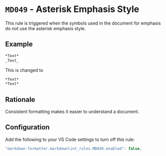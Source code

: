 # `MD049` - Asterisk Emphasis Style

This rule is triggered when the symbols used in the document for emphasis do not use the asterisk emphasis style.

## Example

```markdown
*Text*
_Text_
```

This is changed to

```markdown
*Text*
*Text*
```

## Rationale

Consistent formatting makes it easier to understand a document.

## Configuration

Add the following to your VS Code settings to turn off this rule:

```typescript
"markdown-formatter.markdownlint_rules.MD049.enabled": false,
```

